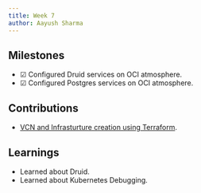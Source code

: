 ```yaml
---
title: Week 7
author: Aayush Sharma
---
```


## Milestones
- &#x2611;  Configured Druid services on OCI atmosphere.
- &#x2611;  Configured Postgres services on OCI atmosphere.

## Contributions
- [VCN and Infrasturture creation using Terraform](https://github.com/SuperAayush/VCN_OCI_Terraform/commit/c88ade813437b2dd6d6fbdadff5c40e7c7e7dde7).

## Learnings
- Learned about Druid.
- Learned about Kubernetes Debugging.